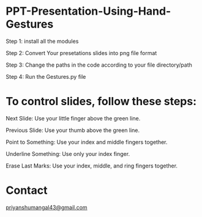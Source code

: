 # PPT-Presentation-Using-Hand-Gestures

Step 1: install all the modules 

Step 2: Convert Your presetations slides into png file format

Step 3: Change the paths in the code according to your file directory/path 

Step 4: Run the Gestures.py file

# To control slides, follow these steps:

Next Slide: Use your little finger above the green line.

Previous Slide: Use your thumb above the green line.

Point to Something: Use your index and middle fingers together.

Underline Something: Use only your index finger.

Erase Last Marks: Use your index, middle, and ring fingers together.


# Contact 

priyanshumangal43@gmail.com
